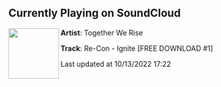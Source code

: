 ## Currently Playing on SoundCloud

[<img align="left" width="100" src="https://i1.sndcdn.com/artworks-000124945608-mb74ho-t500x500.jpg">](https://soundcloud.com/togetherwerise/twrfree1)

**Artist**: Together We Rise 

**Track**: Re-Con - Ignite [FREE DOWNLOAD #1]

Last updated at 10/13/2022 17:22
